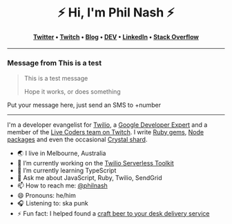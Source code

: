 <h1 align="center">⚡️ Hi, I'm Phil Nash ⚡️</h1>
<h4 align="center"><a href="https://twitter.com/philnash">Twitter</a> &bull; <a href="https://twitch.tv/phil_nash">Twitch</a> &bull; <a href="https://philna.sh">Blog</a> &bull; <a href="https://dev.to/philnash">DEV</a> &bull; <a href="https://www.linkedin.com/in/philnash/">LinkedIn</a> &bull; <a href="https://stackoverflow.com/users/28376/philnash">Stack Overflow</a></h4>

---

### Message from This is a test

> This is a test message
> 
> Hope it works, or does something

Put your message here, just send an SMS to +number

---

I'm a developer evangelist for [Twilio](https://www.twilio.com), a [Google Developer Expert](https://developers.google.com/community/experts/directory/profile/profile-phil_nash) and a member of the [Live Coders team on Twitch](https://www.twitch.tv/team/livecoders). I write [Ruby gems](https://rubygems.org/profiles/philnash), [Node packages](https://www.npmjs.com/~philnash) and even the occasional [Crystal shard](https://crystalshards.org/shards/github/philnash/crotp).

- 🌏 I live in Melbourne, Australia
- 🔭 I’m currently working on the [Twilio Serverless Toolkit](https://github.com/twilio-labs/serverless-toolkit)
- 🌱 I’m currently learning TypeScript
- 💬 Ask me about JavaScript, Ruby, Twilio, SendGrid
- 📫 How to reach me: [@philnash](https://twitter.com/philnash)
- 😄 Pronouns: he/him
- 🎧 Listening to: ska punk
- ⚡ Fun fact: I helped found a [craft beer to your desk delivery service](https://deskbeers.com/)

